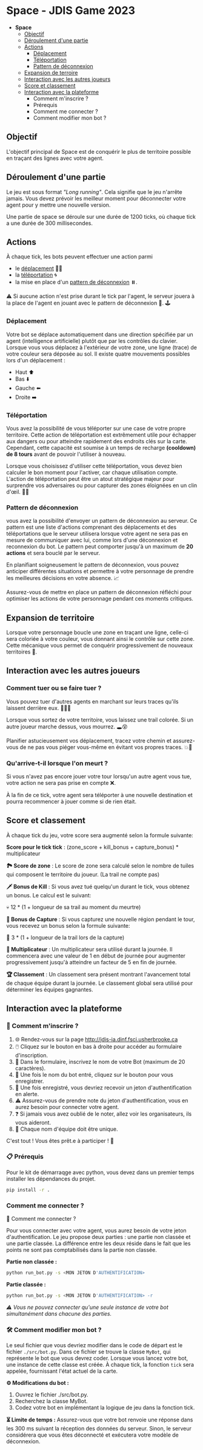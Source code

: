 # Space - JDIS Game 2023

- **Space**
    - [Objectif](#objectif)
    - [Déroulement d'une partie](#déroulement-dune-partie)
    - [Actions](#actions)
        - [Déplacement](#déplacement)
        - [Téléportation](#téléportation)
        - [Pattern de déconnexion](#pattern-de-déconnexion)
    - [Expansion de terroire](#expansion-du-territoire)
    - [Interaction avec les autres joueurs](#interaction-avec-les-autres-joueurs)
    - [Score et classement](#score-et-classement)
    - [Interaction avec la plateforme](#interaction-avec-la-plateforme)
        - Comment m'inscrire ?
        - Prérequis
        - Comment me connecter ?
        - Comment modifier mon bot ?

## Objectif
L'objectif principal de Space est de conquérir le plus de territoire possible en traçant 
des lignes avec votre agent.

## Déroulement d'une partie
Le jeu est sous format _"Long running"_. Cela signifie que le jeu n'arrête jamais. Vous devez prévoir les meilleur moment pour déconnecter votre agent pour y mettre une nouvelle version.

Une partie de space se déroule sur une durée de 1200 ticks, où chaque tick a une durée
de 300 millisecondes.

## Actions
À chaque tick, les bots peuvent effectuer une action parmi 
 - le [déplacement](#déplacement) 🚶‍♂️
 - la [téléportation](#téléportation) 🌀 
 - la mise en place d'un [pattern de déconnexion](#pattern-de-déconnexion) ⏸️. 
 
⚠️ Si aucune action n'est prise durant le tick par l'agent, le serveur jouera à la place de l'agent en jouant avec le pattern de déconnexion 🤖. 🕹️

### Déplacement
Votre bot se déplace automatiquement dans une direction spécifiée par un agent (intelligence artificielle) plutôt que par les contrôles du clavier. Lorsque vous vous déplacez à l'extérieur de votre zone, une ligne (trace) de votre couleur sera déposée au sol. Il existe quatre mouvements possibles lors d'un déplacement :

- Haut ⬆️
- Bas ⬇️
- Gauche ⬅️
- Droite ➡️

### Téléportation
Vous avez la possibilité de vous téléporter sur une case de votre propre territoire. Cette action de téléportation est extrêmement utile pour échapper aux dangers ou pour atteindre rapidement des endroits clés sur la carte. Cependant, cette capacité est soumise à un temps de recharge **(cooldown) de 8 tours** avant de pouvoir l'utiliser à nouveau.

Lorsque vous choisissez d'utiliser cette téléportation, vous devez bien calculer le bon moment pour l'activer, car chaque utilisation compte. L'action de téléportation peut être un atout stratégique majeur pour surprendre vos adversaires ou pour capturer des zones éloignées en un clin d'œil. 🧭🎯

### Pattern de déconnexion
vous avez la possibilité d'envoyer un pattern de déconnexion au serveur. Ce pattern est une liste d'actions comprenant des déplacements et des téléportations que le serveur utilisera lorsque votre agent ne sera pas en mesure de communiquer avec lui, comme lors d'une déconnexion et reconnexion du bot. Le pattern peut comporter jusqu'à un maximum de **20 actions** et sera bouclé par le serveur.

En planifiant soigneusement le pattern de déconnexion, vous pouvez anticiper différentes situations et permettre à votre personnage de prendre les meilleures décisions en votre absence. 📈

Assurez-vous de mettre en place un pattern de déconnexion réfléchi pour optimiser les actions de votre personnage pendant ces moments critiques.

## Expansion de territoire
Lorsque votre personnage boucle une zone en traçant une ligne, celle-ci sera coloriée à votre couleur, vous donnant ainsi le contrôle sur cette zone. Cette mécanique vous permet de conquérir progressivement de nouveaux territoires 🎨.

## Interaction avec les autres joueurs

### Comment tuer ou se faire tuer ?

Vous pouvez tuer d'autres agents en marchant sur leurs traces qu'ils laissent derrière eux. 🚶‍♂️💨

Lorsque vous sortez de votre territoire, vous laissez une trail colorée. Si un autre joueur marche dessus, vous mourrez. 🕳️😵

Planifier astucieusement vos déplacement, tracez votre chemin et assurez-vous de ne pas vous piéger vous-même
en évitant vos propres traces. 💥🎯

### Qu'arrive-t-il lorsque l'on meurt ?
Si vous n'avez pas encore jouer votre tour lorsqu'un autre agent vous tue, votre action ne sera pas prise en compte ❌.

À la fin de ce tick, votre agent sera téléporter à une nouvelle destination et pourra recommencer à jouer comme si de rien était. 


## Score et classement
À chaque tick du jeu, votre score sera augmenté selon la formule suivante:

**Score pour le tick tick** : (zone_score + kill_bonus + capture_bonus) * multiplicateur

**🏞️ Score de zone** : Le score de zone sera calculé selon le nombre de tuiles qui composent le territoire du joueur. (La trail ne compte pas)

**🗡️ Bonus de Kill** : Si vous avez tué quelqu'un durant le tick, vous obtenez un bonus. Le calcul est le suivant:

💀 12 * (1 + longueur de sa trail au moment du meurtre)

**🏰 Bonus de Capture** : Si vous capturez une nouvelle région pendant le tour, vous recevez un bonus selon la formule suivante:

🚩 3 * (1 + longueur de la trail lors de la capture)

**🌟 Multiplicateur** : Un multiplicateur sera utilisé durant la journée. Il commencera avec une valeur de 1 en début de journée pour augmenter progressivement jusqu'à atteindre un facteur de 5 en fin de journée.

**🏆 Classement** : Un classement sera présent montrant l'avancement total de chaque équipe durant la journée. Le classement global sera utilisé pour déterminer les équipes gagnantes.

## Interaction avec la plateforme 

### 🤝 Comment m'inscrire ?
1. 🌐 Rendez-vous sur la page http://jdis-ia.dinf.fsci.usherbrooke.ca
2. 🖱️ Cliquez sur le bouton en bas à droite pour accéder au formulaire d'inscription.
3. 📝 Dans le formulaire, inscrivez le nom de votre Bot (maximum de 20 caractères).
4. 🎯 Une fois le nom du bot entré, cliquez sur le bouton pour vous enregistrer.
5. 🚀 Une fois enregistré, vous devriez recevoir un jeton d'authentification en alerte.
6. ⚠️ Assurez-vous de prendre note du jeton d'authentification, vous en aurez besoin pour connecter votre agent.
7. ❓ Si jamais vous avez oublié de le noter, allez voir les organisateurs, ils vous aideront.
8. 🔑 Chaque nom d'équipe doit être unique.

C'est tout ! Vous êtes prêt.e à participer ! 🎉

### 📋 Prérequis

Pour le kit de démarraqge avec python, vous devez dans un premier temps installer les dépendances du projet.

```sh
pip install -r .
```

### Comment me connecter ?

🤝 Comment me connecter ?

Pour vous connecter avec votre agent, vous aurez besoin de votre jeton d'authentification. Le jeu propose deux parties : une partie non classée et une partie classée. La différence entre les deux réside dans le fait que les points ne sont pas comptabilisés dans la partie non classée.

**Partie non classée :**
```sh
python run_bot.py -s <MON JETON D'AUTHENTIFICATION>
```

**Partie classée :**

```sh
python run_bot.py -s <MON JETON D'AUTHENTIFICATION> -r
```

_⚠️ Vous ne pouvez connecter qu'une seule instance de votre bot simultanément dans chacune des parties._

### 🛠️ Comment modifier mon bot ?

Le seul fichier que vous devriez modifier dans le code de départ est le fichier `./src/bot.py`. Dans ce fichier se trouve la classe `MyBot`, qui représente le bot que vous devrez coder. Lorsque vous lancez votre bot, une instance de cette classe est créée. À chaque tick, la fonction `tick` sera appelée, fournissant l'état actuel de la carte.

**⚙️ Modifications du bot :**
1. Ouvrez le fichier ./src/bot.py.
2. Recherchez la classe MyBot.
3. Codez votre bot en implémentant la logique de jeu dans la fonction tick.

**⏳ Limite de temps :**
Assurez-vous que votre bot renvoie une réponse dans les 300 ms suivant la réception des données du serveur. Sinon, le serveur considérera que vous êtes déconnecté et exécutera votre modèle de déconnexion.